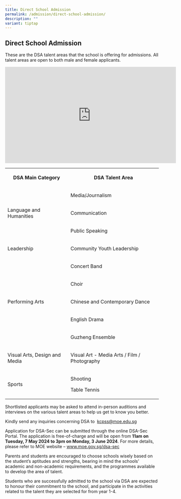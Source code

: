 ```yaml
---
title: Direct School Admission
permalink: /admission/direct-school-admission/
description: ""
variant: tiptap
---
```

<h2>Direct School Admission</h2>
<p>These are the DSA talent areas that the school is offering for admissions.
All talent areas are open to both male and female applicants.</p>
<div class="iframe-wrapper">
<iframe height="315" width="560" allowfullscreen="true" frameborder="0" src="https://www.youtube.com/embed/8-XSuHIlcQk"></iframe>
</div>
<p></p>
<table>
<tbody>
<tr>
<th rowspan="1" colspan="1">
<p>DSA Main Category</p>
</th>
<th rowspan="1" colspan="1">
<p>DSA Talent Area</p>
</th>
</tr>
<tr>
<td rowspan="3" colspan="1">
<p>Language and Humanities</p>
</td>
<td rowspan="1" colspan="1">
<p>Media/Journalism</p>
</td>
</tr>
<tr>
<td rowspan="1" colspan="1">
<p>Communication</p>
</td>
</tr>
<tr>
<td rowspan="1" colspan="1">
<p>Public Speaking</p>
</td>
</tr>
<tr>
<td rowspan="1" colspan="1">
<p>Leadership</p>
</td>
<td rowspan="1" colspan="1">
<p>Community Youth Leadership</p>
</td>
</tr>
<tr>
<td rowspan="5" colspan="1">
<p>Performing Arts</p>
</td>
<td rowspan="1" colspan="1">
<p>Concert Band</p>
</td>
</tr>
<tr>
<td rowspan="1" colspan="1">
<p>Choir</p>
</td>
</tr>
<tr>
<td rowspan="1" colspan="1">
<p>Chinese and Contemporary Dance</p>
</td>
</tr>
<tr>
<td rowspan="1" colspan="1">
<p>English Drama</p>
</td>
</tr>
<tr>
<td rowspan="1" colspan="1">
<p>Guzheng Ensemble</p>
</td>
</tr>
<tr>
<td rowspan="1" colspan="1">
<p>Visual Arts, Design and Media</p>
</td>
<td rowspan="1" colspan="1">
<p>Visual Art - Media Arts / Film / Photography</p>
</td>
</tr>
<tr>
<td rowspan="1" colspan="1">
<p>Sports</p>
</td>
<td rowspan="1" colspan="1">
<p>Shooting</p>
<p>Table Tennis</p>
<p></p>
</td>
</tr>
</tbody>
</table>
<p>Shortlisted applicants may be asked to attend in-person auditions and
interviews on the various talent areas to help us get to know you better.</p>
<p>Kindly send any inquiries concerning DSA to &nbsp;<a href="mailto:kcpss@moe.edu.sg" rel="noopener noreferrer nofollow" target="_blank">kcpss@moe.edu.sg</a>
</p>
<p></p>
<p>Application for DSA-Sec can be submitted through the online DSA-Sec Portal.
The application is free-of-charge and will be open from <strong>11am on Tuesday, 7 May 2024 to 3pm on Monday, 3 June 2024</strong>.
For more details, please refer to MOE website – <a href="www.moe.gov.sg/dsa-sec" rel="noopener noreferrer nofollow" target="_blank">www.moe.gov.sg/dsa-sec</a>
</p>
<p>Parents and students are encouraged to choose schools wisely based on
the student’s aptitudes and strengths, bearing in mind the schools’ academic
and non-academic requirements, and the programmes available to develop
the area of talent.</p>
<p>Students who are successfully admitted to the school via DSA are expected
to honour their commitment to the school, and participate in the activities
related to the talent they are selected for from year 1-4.</p>
